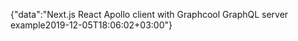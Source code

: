 {"data":"Next.js React Apollo client with Graphcool GraphQL server example2019-12-05T18:06:02+03:00"}
